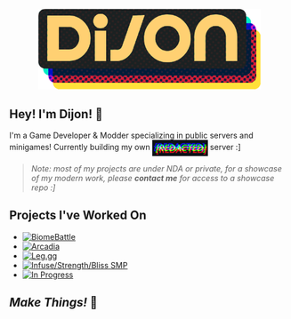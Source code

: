 
<p align="center">
  <img src="logoo.png" alt="Logo" width="400px"/>
</p>

## Hey! I'm Dijon! 🍋

I'm a Game Developer & Modder specializing in public servers and minigames! Currently building my own <img src="redacted.gif" alt="REDACTED" width="100px" valign="middle"/> server :]


> *Note: most of my projects are under NDA or private, for a showcase of my modern work, please **contact me** for access to a showcase repo :]*

## Projects I've Worked On

- <a href="https://biomebattle.xyz/">
    <img src="https://img.shields.io/badge/BiomeBattle-3498db?style=for-the-badge&logoColor=white" alt="BiomeBattle"/>
  </a>  

- <a href="https://www.teamzeroinccc.com/arcadia">
    <img src="https://img.shields.io/badge/Arcadia-e67e22?style=for-the-badge&logoColor=white" alt="Arcadia"/>
  </a>  

- <a href="https://leg.gg/">
    <img src="https://img.shields.io/badge/Leg.gg-1abc9c?style=for-the-badge&logoColor=white" alt="Leg.gg"/>
  </a>  

- <a href="https://twitter.com/BlissSMP">
    <img src="https://img.shields.io/badge/Infuse%20%2F%20Strength%20%2F%20Bliss%20SMP-9b59b6?style=for-the-badge&logoColor=white" alt="Infuse/Strength/Bliss SMP"/>
  </a>

- <a href="https://twitter.com/dijonmstrd">
    <img src="https://img.shields.io/badge/To%20Be%20Revealed-FFD700?style=for-the-badge&logoColor=black" alt="In Progress"/>
  </a>

 
## *Make Things!* 🍋
